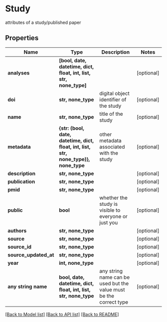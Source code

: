 # Study

attributes of a study/published paper

## Properties
Name | Type | Description | Notes
------------ | ------------- | ------------- | -------------
**analyses** | **[bool, date, datetime, dict, float, int, list, str, none_type]** |  | [optional] 
**doi** | **str, none_type** | digital object identifier of the study | [optional] 
**name** | **str, none_type** | title of the study | [optional] 
**metadata** | **{str: (bool, date, datetime, dict, float, int, list, str, none_type)}, none_type** | other metadata associated with the study | [optional] 
**description** | **str, none_type** |  | [optional] 
**publication** | **str, none_type** |  | [optional] 
**pmid** | **str, none_type** |  | [optional] 
**public** | **bool** | whether the study is visible to everyone or just you | [optional] 
**authors** | **str, none_type** |  | [optional] 
**source** | **str, none_type** |  | [optional] 
**source_id** | **str, none_type** |  | [optional] 
**source_updated_at** | **str, none_type** |  | [optional] 
**year** | **int, none_type** |  | [optional] 
**any string name** | **bool, date, datetime, dict, float, int, list, str, none_type** | any string name can be used but the value must be the correct type | [optional]

[[Back to Model list]](../README.md#documentation-for-models) [[Back to API list]](../README.md#documentation-for-api-endpoints) [[Back to README]](../README.md)


